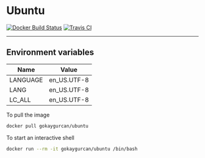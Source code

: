 # Ubuntu

[![Docker Build Status](https://img.shields.io/docker/build/gokaygurcan/ubuntu.svg?style=for-the-badge&logo=docker&colorA=22b8eb)](https://hub.docker.com/r/gokaygurcan/ubuntu/)
[![Travis CI](https://img.shields.io/travis/gokaygurcan/dockerfile-ubuntu.svg?style=for-the-badge&logo=travis&colorA=39a85b)](https://travis-ci.org/gokaygurcan/dockerfile-ubuntu)

---

## Environment variables

| Name     | Value       |
| -------- | ----------- |
| LANGUAGE | en_US.UTF-8 |
| LANG     | en_US.UTF-8 |
| LC_ALL   | en_US.UTF-8 |

To pull the image

```bash
docker pull gokaygurcan/ubuntu
```

To start an interactive shell

```bash
docker run --rm -it gokaygurcan/ubuntu /bin/bash
```
